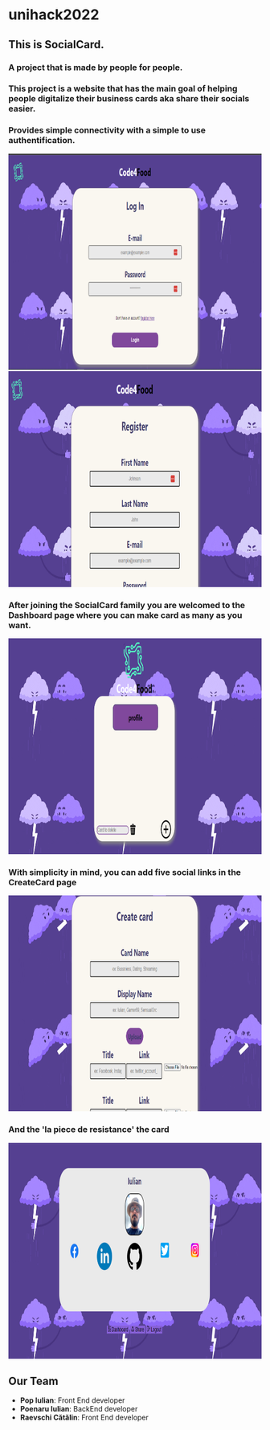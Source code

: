 # unihack2022

## This is SocialCard.

### A project that is made by people for people.
### This project is a website that has the main goal of helping people digitalize their business cards aka share their socials easier.

### Provides simple connectivity with a simple to use authentification.
<img src="./imagesForReadme/login.png" width="750" height="430">
<img src="./imagesForReadme/register.png" width="750" height="430">

### After joining the SocialCard family you are welcomed to the Dashboard page where you can make card as many as you want.
<img src="./imagesForReadme/dashboard.png" width="750" height="430">

### With simplicity in mind, you can add five social links in the CreateCard page
<img src="./imagesForReadme/createCard.png" width="750" height="430">

### And the 'la piece de resistance' the card
<img src="./imagesForReadme/Untitled.png" width="750" height="430">

## Our Team 
- **Pop Iulian**: Front End developer
- **Poenaru Iulian**: BackEnd developer
- **Raevschi Cătălin**: Front End developer

